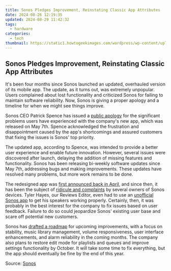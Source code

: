 ```yaml
---
title: Sonos Pledges Improvement, Reinstating Classic App Attributes
date: 2024-08-26 12:19:35
updated: 2024-08-29 11:42:32
tags:
  - hardware
categories:
  - tech
thumbnail: https://static1.howtogeekimages.com/wordpress/wp-content/uploads/wm/2024/06/sonos-roam-2-laying-horizontally-on-wood.JPG
---
```


## Sonos Pledges Improvement, Reinstating Classic App Attributes

It's been four months since Sonos launched an updated, overhauled version of its mobile app. The update, as it turns out, was extremely unpopular. Users complained about lost functionality and criticized Sonos for failing to maintain software reliability. Now, Sonos is giving a proper apology and a timeline for when we might see things improve.

 Sonos CEO Patrick Spence has issued a [public apology](https://www.anrdoezrs.net/links/3607085/type/dlg/sid/UUhtgUeUpU2004417/https://www.sonos.com/en-us/blog/update-on-the-sonos-app) for the significant problems users have experienced with the company's new app, which was released on May 7th. Spence acknowledged the frustration and disappointment caused by the app's shortcomings and assured customers that fixing the issues is Sonos' top priority.

 The updated app, according to Spence, was intended to provide a better user experience and enable future innovation. However, several issues were discovered after launch, delaying the addition of missing features and functionality. Sonos has been releasing bi-weekly software updates since May 7th, addressing bugs and making improvements. These updates have resolved many problems, but more work remains to be done.

 The redesigned app was [first announced back in April](https://some-skills.techidaily.com/in-2024-the-pro-drone-experience-a-thorough-look-at-dji-phantom-4/), and since then, it has been the subject of [ridicule and complaints](https://www.reddit.com/r/sonos/comments/1ddx0m7/how%5Fbad%5Fis%5Fthe%5Fsonos%5Fapp%5Fis%5Fit%5Fstill%5Fworth/) by several owners of Sonos devices. Tyler Hayes, our Reviews Editor, even had to use an [unofficial Sonos app](https://howto.techidaily.com/6-solutions-to-fix-error-505-in-google-play-store-on-nubia-red-magic-9-pro-drfone-by-drfone-fix-android-problems-fix-android-problems/) to get his speakers working properly. Certainly, then, it was probably in the best interest for the company to fix issues based on user feedback. Failure to do so could jeopardize Sonos' existing user base and scare off potential new customers.

 Sonos has [drafted a roadmap](https://www.anrdoezrs.net/links/3607085/type/dlg/sid/UUhtgUeUpU2004417/https://www.sonos.com/en-us/blog/update-on-the-sonos-app) for upcoming improvements, with a focus on stability, music library management, volume responsiveness, user interface enhancements, and alarm reliability in the coming months. The company also plans to restore edit mode for playlists and queues and improve settings functionality by October. It will take some time to fix everything, but the app should eventually be fine by the end of this year.

 Source: [Sonos](https://www.anrdoezrs.net/links/3607085/type/dlg/sid/UUhtgUeUpU2004417/https://www.sonos.com/en-us/blog/update-on-the-sonos-app)

<ins class="adsbygoogle"
     style="display:block"
     data-ad-format="autorelaxed"
     data-ad-client="ca-pub-7571918770474297"
     data-ad-slot="1223367746"></ins>



<ins class="adsbygoogle"
     style="display:block"
     data-ad-client="ca-pub-7571918770474297"
     data-ad-slot="8358498916"
     data-ad-format="auto"
     data-full-width-responsive="true"></ins>
